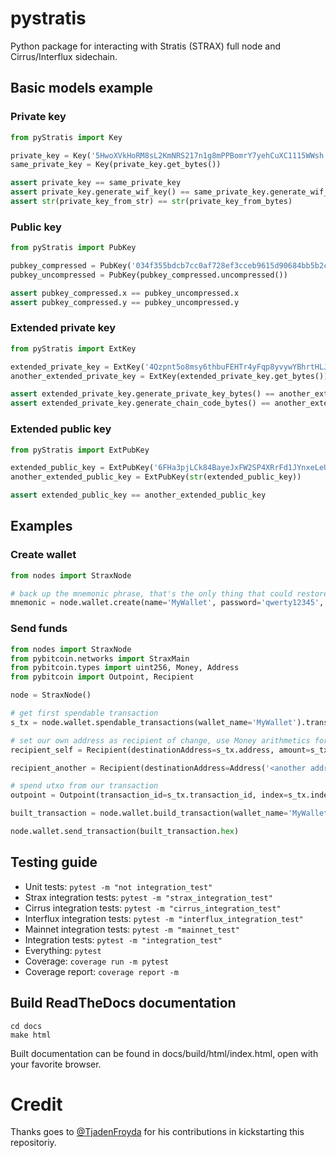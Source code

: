 # pystratis
Python package for interacting with Stratis (STRAX) full node and Cirrus/Interflux sidechain.

## Basic models example

### Private key

```python
from pyStratis import Key

private_key = Key('5HwoXVkHoRM8sL2KmNRS217n1g8mPPBomrY7yehCuXC1115WWsh')
same_private_key = Key(private_key.get_bytes())

assert private_key == same_private_key
assert private_key.generate_wif_key() == same_private_key.generate_wif_key()
assert str(private_key_from_str) == str(private_key_from_bytes)
```

### Public key

```python
from pyStratis import PubKey

pubkey_compressed = PubKey('034f355bdcb7cc0af728ef3cceb9615d90684bb5b2ca5f859ab0f0b704075871aa')
pubkey_uncompressed = PubKey(pubkey_compressed.uncompressed())

assert pubkey_compressed.x == pubkey_uncompressed.x
assert pubkey_compressed.y == pubkey_uncompressed.y
```

### Extended private key

```python
from pyStratis import ExtKey

extended_private_key = ExtKey('4Qzpnt5o8msy6thbuFEHTr4yFqp8yvywYBhrtHLJNKEHDhidjbCVvdjuXA2V9k6Bg39FJjfbqpasUmnNYBfZZY27')
another_extended_private_key = ExtKey(extended_private_key.get_bytes())

assert extended_private_key.generate_private_key_bytes() == another_extended_private_key.generate_private_key_bytes()
assert extended_private_key.generate_chain_code_bytes() == another_extended_private_key.generate_chain_code_bytes()
```

### Extended public key

```python
from pyStratis import ExtPubKey

extended_public_key = ExtPubKey('6FHa3pjLCk84BayeJxFW2SP4XRrFd1JYnxeLeU8EqN3vDfZmbqBqaGJAyiLjTAwm6ZLRQUMv1ZACTj37sR62cfN7fe5JnJ7dh8zL4fiyLHV')
another_extended_public_key = ExtPubKey(str(extended_public_key))

assert extended_public_key == another_extended_public_key
```

## Examples

### Create wallet

```python
from nodes import StraxNode

# back up the mnemonic phrase, that's the only thing that could restore your wallet
mnemonic = node.wallet.create(name='MyWallet', password='qwerty12345', passphrase='')
```

### Send funds

```python
from nodes import StraxNode
from pybitcoin.networks import StraxMain
from pybitcoin.types import uint256, Money, Address
from pybitcoin import Outpoint, Recipient

node = StraxNode()

# get first spendable transaction
s_tx = node.wallet.spendable_transactions(wallet_name='MyWallet').transactions[0]

# set our own address as recipient of change, use Money arithmetics for amount calculations
recipient_self = Recipient(destinationAddress=s_tx.address, amount=s_tx.amount-Money(1.0), subtraction_fee_from_amount=True)

recipient_another = Recipient(destinationAddress=Address('<another address>', network=StraxMain()), amount=Money(1.0), subtractFeeFromAmount=False)

# spend utxo from our transaction
outpoint = Outpoint(transaction_id=s_tx.transaction_id, index=s_tx.index)

built_transaction = node.wallet.build_transaction(wallet_name='MyWallet', password='qwerty12345', outpoints=[outpoint], recipients=[recipient_self, recipient_another], fee_type='high')

node.wallet.send_transaction(built_transaction.hex)
```
## Testing guide

- Unit tests: `pytest -m "not integration_test"`
- Strax integration tests: `pytest -m "strax_integration_test"`
- Cirrus integration tests: `pytest -m "cirrus_integration_test"`
- Interflux integration tests: `pytest -m "interflux_integration_test"`
- Mainnet integration tests: `pytest -m "mainnet_test"`  
- Integration tests: `pytest -m "integration_test"`
- Everything: `pytest`
- Coverage: `coverage run -m pytest`
- Coverage report: `coverage report -m`

## Build ReadTheDocs documentation
```commandline
cd docs
make html
```
Built documentation can be found in docs/build/html/index.html, open with your favorite browser. 

# Credit

Thanks goes to [@TjadenFroyda](https://github.com/tjadenfroyda) for his contributions in kickstarting this repositoriy.
